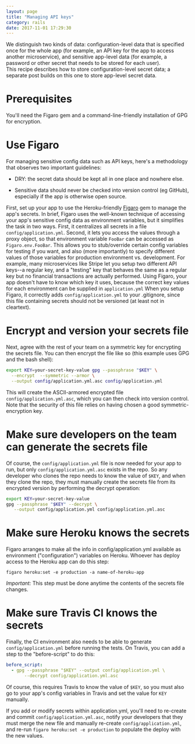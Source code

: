 ```yaml
---
layout: page
title: "Managing API keys"
category: rails
date: 2017-11-01 17:29:30
---
```


We distinguish two kinds of data: configuration-level data that is
specified once for the whole app (for example, an API key for the app to
access another microservice), and sensitive app-level data (for example,
a password or other secret that needs to be stored for each user).  
This recipe describes how to store configuration-level secret data; a
separate post builds on this one to store app-level secret data.

# Prerequisites

You'll need the Figaro gem and a command-line-friendly installation of
GPG for encryption.

# Use Figaro

For managing sensitive config data such as API keys, here's a
methodology that observes two important guidelines: 

* DRY: the secret data
should be kept all in one place and nowhere else.  

* Sensitive data should
never be checked into version control (eg GitHub), especially if the app
is otherwise open source.  

First, set up your app to use the
Heroku-friendly [Figaro](https://github.com/laserlemon/figaro) gem to
manage the app's secrets. In brief, Figaro 
uses the well-known technique of accessing your app's sensitive config
data as environment variables, but it simplifies the task in two ways.
First, it centralizes all secrets in a file
`config/application.yml`.
Second, it lets you access the values through a proxy object,
so that environment variable `FooBar` can be accessed as
`Figaro.env.FooBar`. This allows you to stub/override certain config
variables for testing if you want, and also (more importantly) to
specify different values of those variables for production environment
vs. development. For example, many microservices like Stripe let you
setup two different API keys--a regular key, and a "testing" key that
behaves the same as a regular key but no financial transactions are
actually performed. Using Figaro, your app doesn't have to know which
key it uses, because the correct key values for each environment can be
supplied in `application.yml` When you setup Figaro, it correctly adds
`config/application.yml` to your .gitignore, since this file containing
secrets should not be versioned (at least not in cleartext).  

# Encrypt and version your secrets file

Next, agree with the rest of your team on a symmetric key for encrypting
the secrets file. You can then encrypt the file like so (this example
uses GPG and the bash shell):

```bash
export KEY=your-secret-key-value gpg --passphrase "$KEY" \
  --encrypt  --symmetric --armor \
  --output config/application.yml.asc config/application.yml
```

This will create the ASCII-armored encrypted file
`config/application.yml.asc`, which you can then check into version control.
Note that the security of this file relies on having chosen a good
symmetric-encryption key.

# Make sure developers on the team can generate the secrets file

Of course, the `config/application.yml` file is now needed for your app to
run, but only `config/application.yml.asc` exists in the repo. So any
developer who clones the repo needs to know the value of `$KEY`, and when
they clone the repo, they must manually create the secrets file from its
encrypted version by performing the decrypt operation:

```bash
export KEY=your-secret-key-value 
gpg --passphrase "$KEY" --decrypt \
   --output config/application.yml config/application.yml.asc
```

# Make sure Heroku knows the secrets

Figaro arranges to make all the info in config/application.yml available
as environment ("configuration") variables on Heroku. Whoever has deploy
access to the Heroku app can do this step:

```
figaro heroku:set -e production -a name-of-heroku-app
```

*Important:* This step must be done anytime the contents of the secrets
file changes.

# Make sure Travis CI knows the secrets

Finally, the CI environment also needs to be able to generate
`config/application.yml` before 
running the tests. On Travis, you can add a step to the "before-script"
to do this:

```yaml
before_script:
  - gpg --passphrase "$KEY" --output config/application.yml \
       --decrypt config/application.yml.asc
```

Of course, this requires Travis to know the value of `$KEY`, so you must
also
go to your app's config variables in Travis and set the value
for `KEY` manually. 

If you add or modify secrets within application.yml, you'll need to
re-create and commit `config/application.yml.asc`, notify your
developers that they must merge the new file and manually re-create
`config/application.yml`, and re-run `figaro
heroku:set -e production` to populate the deploy with the new values.



